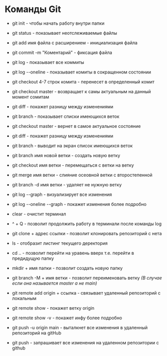 # Команды Git 

* git init - чтобы начать работу внутри папки 

* git status - показывает неотслеживаемые файлы 

* git add имя файла с расширением - инициализация файла 

* git commit -m "Коментарий" - фиксация файла 

* git log - показывает все коммиты 

* git log --oneline - показывает комиты в сокращенном состоянии 

* git checkout 4-7 строк комита - перенесет в определенный комит 

* git checkout master - возвращает к самы актуальным на данный момент сомитам 

* git diff - покажет разницу между изменениями 

* git branch - показывает списки имеющихся веток 


* git checkout master - вернет в самое актуальное состояние 

* git diff - покажет разницу между изменениями 

* git branch - выводит на экран список имеющихся веток 

* git branch имя новой ветки - создать новую ветку 

* git checkout имя ветки - перемещаться с ветки на ветку 

* git merge имя ветки - слияние осеовной ветки с второстепенной 

* git branch -d имя ветки - удаляет не нужную ветку 

* git log --graph - визуализирует все изменения 

* git log --oneline --graph - покажет изменения более подробно 

* clear - очистит терминал 

* ^ + Q - позволит продолжить работу в терминали после команды log

* git clone + адрес ссылки - позволит клонировать репозиторий с нета 

* ls - отобразит листинг текущего деректория 

* cd .. - позволит перейти на уравень вверх т.е. перейти в предидущую папку 

* mkdir + имя папки - позволит создать новую папку 

* git branch -M + имя ветки - позволит переименовать ветку *(В случае если она называется master а не main)*

* git remote add origin + ссылка - связывает удаленный репозиторий с локальным 

* git remote show - покажет ветку origin 

* git remote show -v - покажет инфу более подробно 

* git push -u origin main - выталкнет все изменения в удаленный репозиторий на gitHub

* git push - запрашивает все изменения на удаленном репозитории с github

